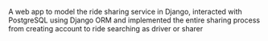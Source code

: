 A web app to model the ride sharing service in Django, interacted with PostgreSQL using Django ORM and implemented the entire sharing process from creating account to ride searching as driver or sharer 
